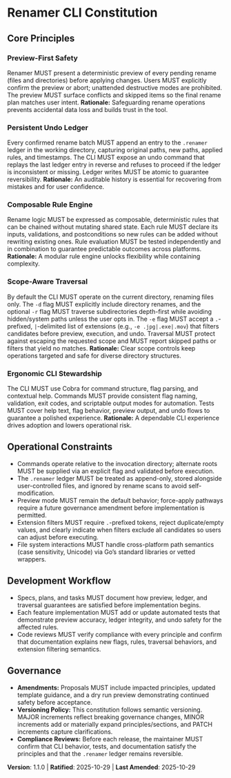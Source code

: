 <!--
Sync Impact Report
Version change: 1.0.0 → 1.1.0
Modified principles:
- Scope-Aware Traversal → Scope-Aware Traversal (extension filters mandated)
Added sections:
- None
Removed sections:
- None
Templates requiring updates:
- ✅ .specify/templates/plan-template.md
- ✅ .specify/templates/spec-template.md
- ✅ .specify/templates/tasks-template.md
Follow-up TODOs:
- None
-->

# Renamer CLI Constitution

## Core Principles

### Preview-First Safety
Renamer MUST present a deterministic preview of every pending rename (files and directories) before
applying changes. Users MUST explicitly confirm the preview or abort; unattended destructive modes
are prohibited. The preview MUST surface conflicts and skipped items so the final rename plan
matches user intent. **Rationale:** Safeguarding rename operations prevents accidental data loss and
builds trust in the tool.

### Persistent Undo Ledger
Every confirmed rename batch MUST append an entry to the `.renamer` ledger in the working
directory, capturing original paths, new paths, applied rules, and timestamps. The CLI MUST expose
an undo command that replays the last ledger entry in reverse and refuses to proceed if the ledger
is inconsistent or missing. Ledger writes MUST be atomic to guarantee reversibility. **Rationale:**
An auditable history is essential for recovering from mistakes and for user confidence.

### Composable Rule Engine
Rename logic MUST be expressed as composable, deterministic rules that can be chained without
mutating shared state. Each rule MUST declare its inputs, validations, and postconditions so new
rules can be added without rewriting existing ones. Rule evaluation MUST be tested independently
and in combination to guarantee predictable outcomes across platforms. **Rationale:** A modular rule
engine unlocks flexibility while containing complexity.

### Scope-Aware Traversal
By default the CLI MUST operate on the current directory, renaming files only. The `-d` flag MUST
explicitly include directory renames, and the optional `-r` flag MUST traverse subdirectories
depth-first while avoiding hidden/system paths unless the user opts in. The `-e` flag MUST accept a
`.`-prefixed, `|`-delimited list of extensions (e.g., `-e .jpg|.exe|.mov`) that filters candidates
before preview, execution, and undo. Traversal MUST protect against escaping the requested scope and
MUST report skipped paths or filters that yield no matches. **Rationale:** Clear scope controls keep
operations targeted and safe for diverse directory structures.

### Ergonomic CLI Stewardship
The CLI MUST use Cobra for command structure, flag parsing, and contextual help. Commands MUST
provide consistent flag naming, validation, exit codes, and scriptable output modes for automation.
Tests MUST cover help text, flag behavior, preview output, and undo flows to guarantee a polished
experience. **Rationale:** A dependable CLI experience drives adoption and lowers operational risk.

## Operational Constraints

- Commands operate relative to the invocation directory; alternate roots MUST be supplied via an
  explicit flag and validated before execution.
- The `.renamer` ledger MUST be treated as append-only, stored alongside user-controlled files, and
  ignored by rename scans to avoid self-modification.
- Preview mode MUST remain the default behavior; force-apply pathways require a future governance
  amendment before implementation is permitted.
- Extension filters MUST require `.`-prefixed tokens, reject duplicate/empty values, and clearly
  indicate when filters exclude all candidates so users can adjust before executing.
- File system interactions MUST handle cross-platform path semantics (case sensitivity, Unicode) via
  Go’s standard libraries or vetted wrappers.

## Development Workflow

- Specs, plans, and tasks MUST document how preview, ledger, and traversal guarantees are satisfied
  before implementation begins.
- Each feature implementation MUST add or update automated tests that demonstrate preview accuracy,
  ledger integrity, and undo safety for the affected rules.
- Code reviews MUST verify compliance with every principle and confirm that documentation explains
  new flags, rules, traversal behaviors, and extension filtering semantics.

## Governance

- **Amendments:** Proposals MUST include impacted principles, updated template guidance, and a dry
  run preview demonstrating continued safety before acceptance.
- **Versioning Policy:** This constitution follows semantic versioning. MAJOR increments reflect
  breaking governance changes, MINOR increments add or materially expand principles/sections, and
  PATCH increments capture clarifications.
- **Compliance Reviews:** Before each release, the maintainer MUST confirm that CLI behavior, tests,
  and documentation satisfy the principles and that the `.renamer` ledger remains reversible.

**Version**: 1.1.0 | **Ratified**: 2025-10-29 | **Last Amended**: 2025-10-29

